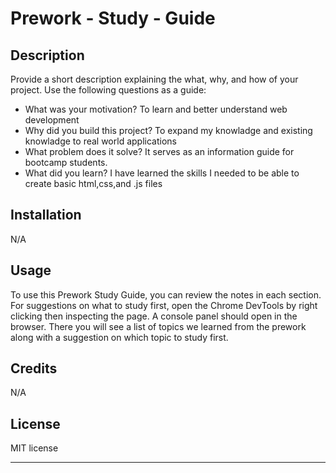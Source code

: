 # Prework - Study - Guide

## Description

Provide a short description explaining the what, why, and how of your project. Use the following questions as a guide:

- What was your motivation?  To learn and better understand web development 
- Why did you build this project? To expand my knowladge and existing knowladge to real world applications 
- What problem does it solve? It serves as an information guide for bootcamp students. 
- What did you learn?  I have learned the skills I needed to be able to create basic html,css,and .js files


## Installation

N/A

## Usage

To use this Prework Study Guide, you can review the notes in each section. For suggestions on what to study first, open the Chrome DevTools by right clicking then inspecting the page. A console panel should open in the browser. There you will see a list of topics we learned from the prework along with a suggestion on which topic to study first.

## Credits

N/A

## License

MIT license 


---
